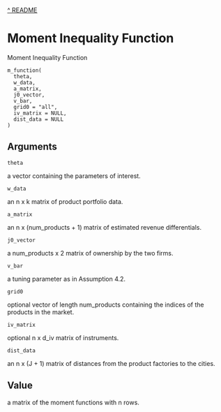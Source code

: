 [^ README](../README.md)

# Moment Inequality Function

Moment Inequality Function

    m_function(
      theta,
      w_data,
      a_matrix,
      j0_vector,
      v_bar,
      grid0 = "all",
      iv_matrix = NULL,
      dist_data = NULL
    )

## Arguments

`theta`

a vector containing the parameters of interest.

`w_data`

an n x k matrix of product portfolio data.

`a_matrix`

an n x (num_products + 1) matrix of estimated revenue differentials.

`j0_vector`

a num_products x 2 matrix of ownership by the two firms.

`v_bar`

a tuning parameter as in Assumption 4.2.

`grid0`

optional vector of length num_products containing the indices of the products in the market.

`iv_matrix`

optional n x d_iv matrix of instruments.

`dist_data`

an n x (J + 1) matrix of distances from the product factories to the cities.

## Value

a matrix of the moment functions with n rows.
